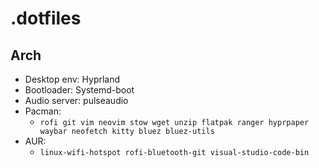 # .dotfiles

## Arch
- Desktop env: Hyprland
- Bootloader: Systemd-boot
- Audio server: pulseaudio
- Pacman:
    - ```rofi git vim neovim stow wget unzip flatpak ranger hyprpaper waybar neofetch kitty bluez bluez-utils```
- AUR:
    - ```linux-wifi-hotspot rofi-bluetooth-git visual-studio-code-bin```